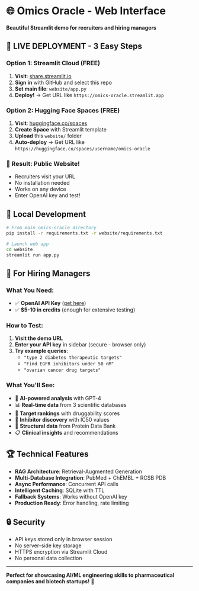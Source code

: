 # 🌐 Omics Oracle - Web Interface

**Beautiful Streamlit demo for recruiters and hiring managers**

## 🚀 **LIVE DEPLOYMENT** - 3 Easy Steps

### **Option 1: Streamlit Cloud (FREE)**
1. **Visit**: [share.streamlit.io](https://share.streamlit.io)
2. **Sign in** with GitHub and select this repo
3. **Set main file**: `website/app.py`
4. **Deploy!** → Get URL like `https://omics-oracle.streamlit.app`

### **Option 2: Hugging Face Spaces (FREE)**
1. **Visit**: [huggingface.co/spaces](https://huggingface.co/spaces)
2. **Create Space** with Streamlit template
3. **Upload** this `website/` folder
4. **Auto-deploy** → Get URL like `https://huggingface.co/spaces/username/omics-oracle`

### **🌟 Result: Public Website!**
- Recruiters visit your URL
- No installation needed
- Works on any device
- Enter OpenAI key and test!

## 🔧 Local Development

```bash
# From main omics-oracle directory
pip install -r requirements.txt -r website/requirements.txt

# Launch web app
cd website
streamlit run app.py
```

## 🎯 For Hiring Managers

### What You Need:
- ✅ **OpenAI API Key** ([get here](https://platform.openai.com/api-keys))
- ✅ **$5-10 in credits** (enough for extensive testing)

### How to Test:
1. **Visit the demo URL** 
2. **Enter your API key** in sidebar (secure - browser only)
3. **Try example queries**:
   - `"type 2 diabetes therapeutic targets"`
   - `"Find EGFR inhibitors under 50 nM"`
   - `"ovarian cancer drug targets"`

### What You'll See:
- 🧠 **AI-powered analysis** with GPT-4
- 📊 **Real-time data** from 3 scientific databases
- 🎯 **Target rankings** with druggability scores
- 💊 **Inhibitor discovery** with IC50 values
- 🧬 **Structural data** from Protein Data Bank
- 📋 **Clinical insights** and recommendations

## 🏆 Technical Features

- **RAG Architecture**: Retrieval-Augmented Generation
- **Multi-Database Integration**: PubMed + ChEMBL + RCSB PDB
- **Async Performance**: Concurrent API calls
- **Intelligent Caching**: SQLite with TTL
- **Fallback Systems**: Works without OpenAI key
- **Production Ready**: Error handling, rate limiting

## 🔒 Security

- API keys stored only in browser session
- No server-side key storage
- HTTPS encryption via Streamlit Cloud
- No personal data collection

---

**Perfect for showcasing AI/ML engineering skills to pharmaceutical companies and biotech startups!** 🧬
